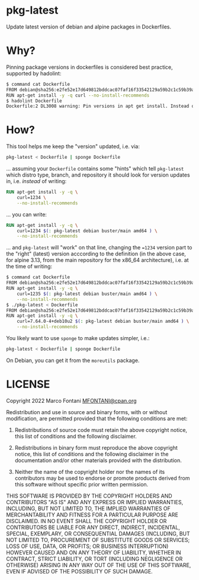 # pkg-latest

Update latest version of debian and alpine packages in Dockerfiles.

# Why?

Pinning package versions in dockerfiles is considered best practice, supported
by hadolint:

```bash
$ command cat Dockerfile
FROM debian@sha256:e2fe52e17d649812bddcac07faf16f33542129a59b2c1c59b39a436754b7f146
RUN apt-get install -y -q curl --no-install-recommends
$ hadolint Dockerfile
Dockerfile:2 DL3008 warning: Pin versions in apt get install. Instead of `apt-get install <package>` use `apt-get install <package>=<version>`
```

# How?

This tool helps me keep the "version" updated, i.e. via:

```bash
pkg-latest < Dockerfile | sponge Dockerfile
```

... assuming your `Dockerfile` contains some "hints" which tell `pkg-latest`
which distro type, branch, and repository it should look for version updates
in, i.e. _instead_ of writing:

```Dockerfile
RUN apt-get install -y -q \
    curl=1234 \
    --no-install-recommends
```

... you can write:

```Dockerfile
RUN apt-get install -y -q \
    curl=1234 $(: pkg-latest debian buster/main amd64 ) \
    --no-install-recommends
```

... and `pkg-latest` will "work" on that line, changing the `=1234` version
part to the "right" (latest) version acccording to the definition (in the above
case, for alpine 3.13, from the main repository for the x86_64 architecture),
i.e. at the time of writing:

```bash
$ command cat Dockerfile
FROM debian@sha256:e2fe52e17d649812bddcac07faf16f33542129a59b2c1c59b39a436754b7f146
RUN apt-get install -y -q \
    curl=1235 $(: pkg-latest debian buster/main amd64 ) \
    --no-install-recommends
$ ./pkg-latest < Dockerfile
FROM debian@sha256:e2fe52e17d649812bddcac07faf16f33542129a59b2c1c59b39a436754b7f146
RUN apt-get install -y -q \
    curl=7.64.0-4+deb10u2 $(: pkg-latest debian buster/main amd64 ) \
    --no-install-recommends
```

You likely want to use `sponge` to make updates simpler, i.e.:

```bash
pkg-latest < Dockerfile | sponge Dockerfile
```

On Debian, you can get it from the `moreutils` package.

# LICENSE

Copyright 2022 Marco Fontani <MFONTANI@cpan.org>

Redistribution and use in source and binary forms, with or without
modification, are permitted provided that the following conditions are met:

1. Redistributions of source code must retain the above copyright notice,
   this list of conditions and the following disclaimer.

2. Redistributions in binary form must reproduce the above copyright notice,
   this list of conditions and the following disclaimer in the documentation
   and/or other materials provided with the distribution.

3. Neither the name of the copyright holder nor the names of its contributors
   may be used to endorse or promote products derived from this software
   without specific prior written permission.

THIS SOFTWARE IS PROVIDED BY THE COPYRIGHT HOLDERS AND CONTRIBUTORS "AS IS"
AND ANY EXPRESS OR IMPLIED WARRANTIES, INCLUDING, BUT NOT LIMITED TO, THE
IMPLIED WARRANTIES OF MERCHANTABILITY AND FITNESS FOR A PARTICULAR PURPOSE
ARE DISCLAIMED. IN NO EVENT SHALL THE COPYRIGHT HOLDER OR CONTRIBUTORS BE
LIABLE FOR ANY DIRECT, INDIRECT, INCIDENTAL, SPECIAL, EXEMPLARY, OR
CONSEQUENTIAL DAMAGES (INCLUDING, BUT NOT LIMITED TO, PROCUREMENT OF
SUBSTITUTE GOODS OR SERVICES; LOSS OF USE, DATA, OR PROFITS; OR BUSINESS
INTERRUPTION) HOWEVER CAUSED AND ON ANY THEORY OF LIABILITY, WHETHER IN
CONTRACT, STRICT LIABILITY, OR TORT (INCLUDING NEGLIGENCE OR OTHERWISE)
ARISING IN ANY WAY OUT OF THE USE OF THIS SOFTWARE, EVEN IF ADVISED OF THE
POSSIBILITY OF SUCH DAMAGE.
